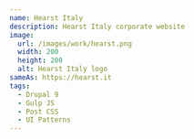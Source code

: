 ```yaml
---
name: Hearst Italy
description: Hearst Italy corporate website
image:
  url: /images/work/hearst.png
  width: 200
  height: 200
  alt: Hearst Italy logo
sameAs: https://hearst.it
tags:
  - Drupal 9
  - Gulp JS
  - Post CSS
  - UI Patterns
---
```

